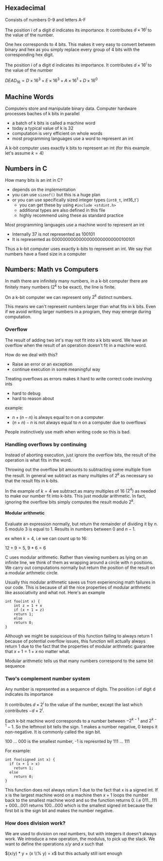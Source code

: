 ## Hexadecimal

Consists of numbers 0-9 and letters A-F


The position i of a digit d indicates its importance. It contributes $d\times 16^i$ to the value of the number.

One hex corresponds to 4 bits. This makes it very easy to convert between binary and hex as you simply replace every group of 4 bits with the corresponding hex digit.

The position i of a digit d indicates its importance. It contributes $d\times 16^i$ to the value of the number


$DEAD_{16} = D\times 16^3 + E\times 16^3 + A\times 16^1 + D\times 16^0$ 

## Machine Words

Computers store and manipulate binary data. Computer hardware processes baches of k bits in parallel
- a batch of k bits is called a machine word
- today a typical value of k is 32
- computation is very efficient on whole words
- most programming languages use a word to represent an int

A k-bit computer uses exactly k bits to represent an int (for this example let's assume $k=4$)


## Numbers in C

How many bits is an int in C?
- depends on the implementation
- you can use `sizeof()` but this is a huge plan
- or you can use specifically sized integer types (`int8_t`, int16_t`)
  - you can get these by using `#include <stdint.h>`
  - additional types are also defined in this file
  - highly recommend using these as standard practice

Most programming languages use a machine word to represent an int
- Internally 37 is not represented as 100101
- It is represented as 00000000000000000000000000100101

Thus a k-bit computer uses exactly k-bits to represent an int. We say that numbers have a fixed size in a computer

## Numbers: Math vs Computers

In math there are infinitely many numbers, in a k-bit computer there are finitely many numbers ($2^k$ to be exact), the line is finite. 

On a k-bit computer we can represent only $2^k$ distinct numbers.

This means we can't represent numbers larger than what fits in k bits. Even if we avoid writing larger numbers in a program, they may emerge during computation.

### Overflow

The result of adding two int's may not fit into a k bits word. We have an overflow when the result of an operation doesn't fit in a machine word.

How do we deal with this?
- Raise an error or an exception
- continue execution in some meaningful way

Treating overflows as errors makes it hard to write correct code involving ints
- hard to debug
- hard to reason about

example:
- $n + (n-n)$ is always equal to $n$ on a computer
- $(n + n) - n$ is not always equal to $n$ on a computer due to overflows

People instinctively use math when writing code so this is bad.

### Handling overflows by continuing

Instead of aborting execution, just ignore the overflow bits, the result of the operation is what fits in the word.

Throwing out the overflow bit amounts to subtracting some multiple from the result. In general we subtract as many multiples of $2^k$ as necessary so that the result fits in k-bits.

In the example of $k = 4$ we subtract as many multiples of 16 $(2^4)$ as needed to make our number fit into k-bits. This just modular arithmetic. In fact, ignoring the overflow bits simply computes the result modulo $2^k$.

#### Modular arithmetic

Evaluate an expression normally, but return the remainder of dividing it by $n$. 5 modulo 3 is equal to 1. Results in numbers between 0 and $n-1$.

ex when $k=4$, i.e we can count up to 16:

$12 + 9 = 5$, $9 * 6 = 6$

C uses modular arithmetic. Rather than viewing numbers as lying on an infinite line, we think of them as wrapping around a circle with n positions. We carry out computations normally but return the position of the result on a modular arthmetic circle. 

Usually this modular arithmetic saves us from experiencing math failures in our code. This is because of all the nice properties of modular arithmetic like associativity and what not. Here's an example

```
int foo(int x) {
    int z = 1 + x
    if (x + 1 = z)
	return 1;
    else
	return 0;
}
```

Although we might be suspicious of this function failing to always return 1 because of potential overflow issues, this function will actually always return 1 due to the fact that the properties of modular arithmetic guarantee that $x + 1 = 1 + x$ no matter what.

Modular arithmetic tells us that many numbers correspond to the same bit sequence

### Two's complement number system

Any number is represented as a sequence of digits. The position i of digit d indicates its importance

It contributes $d\times 2^i$ to the value of the number, except the last which contributes $-d\times 2^i$.

Each k-bit machine word corresponds to a number between $-2^{k-1}$ and $2^{k-1} - 1$. So the leftmost bit tells the sign. 1 makes a number negative, 0 keeps it non-negative. It is commonly called the sign bit.

100 ... 000 is the smallest number, -1 is represnted by 111 ... 111

For example:

```
int foo(signed int x) {
  if (x + 1 > x) 
    return 1;
  else
    return 0;
}
```

This function does not always return 1 due to the fact that x is a signed int. If x is the largest machine word on a machine then $x + 1$ loops the number back to the smallest machine word and so the function returns 0. i.e 011...111 + 000...001 returns 100...000 which is the smallest signed int because the first bit is the sign bit and makes the number negative.


### How does division work?

We are used to division on real numbers, but with integers it doesn't always work. We introduce a new operation, the modulus, to pick up the slack. We want to define the operations $x/y$ and $x % y$ such that 

$(x/y) * y + (x \\% y) = x$ but this actually still isnt enough















